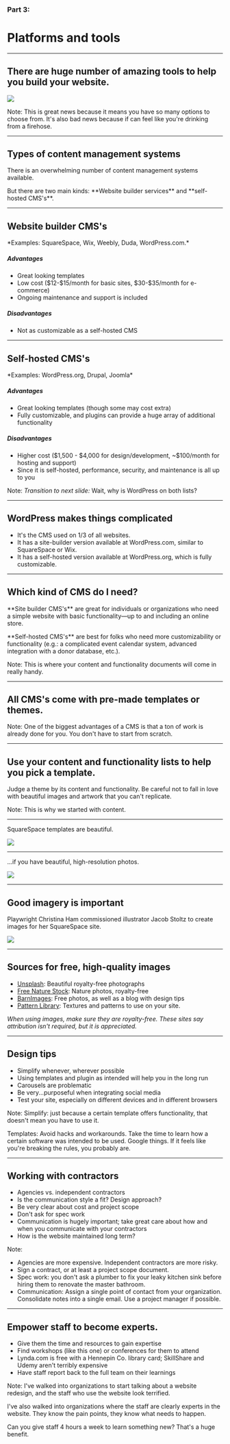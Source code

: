 ### Part 3:
# Platforms and tools

---

## There are huge number of amazing tools to help you build your website.

<img src="img/firehose.gif" class="fragment fade-in slow">

Note: This is great news because it means you have so many options to choose from. It's also bad news because if can feel like you're drinking from a firehose. 

---

## Types of content management systems

There is an overwhelming number of content management systems available.

<p style="margin-top: 1em" class="fragment">But there are two main kinds: **Website builder services** and **self-hosted CMS's**.</p>

---

## Website builder CMS's

<p>*Examples: SquareSpace, Wix, Weebly, Duda, WordPress.com.*</p>

<div class="fragment detail-list">
  <h5>Advantages</h5>
  <ul>
    <li>Great looking templates</li>
    <li>Low cost ($12-$15/month for basic sites, $30-$35/month for e-commerce)</li>
    <li>Ongoing maintenance and support is included</li>
  </ul>
</div>

<div class="fragment detail-list">
  <h5>Disadvantages</h5>
  <ul>
    <li>Not as customizable as a self-hosted CMS</li>
  </ul>
</div>

---

## Self-hosted CMS's

<p>*Examples: WordPress.org, Drupal, Joomla*</p>

<div class="fragment detail-list">
  <h5>Advantages</h5>
  <ul>
    <li>Great looking templates (though some may cost extra)</li>
    <li>Fully customizable, and plugins can provide a huge array of additional functionality</li>
  </ul>
</div>

<div class="fragment detail-list">
  <h5>Disadvantages</h5>
  <ul>
    <li>Higher cost ($1,500 - $4,000 for design/development, ~$100/month for hosting and support)</li>
    <li>Since it is self-hosted, performance, security, and maintenance is all up to you</li>
  </ul>
</div>

Note: *Transition to next slide:* Wait, why is WordPress on both lists?

---

## WordPress makes things complicated

- It's the CMS used on 1/3 of all websites.
- It has a site-builder version available at WordPress.com, similar to SquareSpace or Wix.
- It has a self-hosted version available at WordPress.org, which is fully customizable.

---

## Which kind of CMS do I need?

<p style="margin-top: 1em" class="fragment">**Site builder CMS's** are great for individuals or organizations who need a simple website with basic functionality&mdash;up to and including an online store.</p>

<p style="margin-top: 1em" class="fragment">**Self-hosted CMS's** are best for folks who need more customizability or functionality (e.g.: a complicated event calendar system, advanced integration with a donor database, etc.).</p>

Note: This is where your content and functionality documents will come in really handy.

---

## All CMS's come with pre-made templates or themes.

Note: One of the biggest advantages of a CMS is that a ton of work is already done for you. You don't have to start from scratch.

---

## Use your content and functionality lists to help you pick a template.

<p class="fragment">Judge a theme by its content and functionality. Be careful not to fall in love with beautiful images and artwork that you can't replicate.</p>

Note: This is why we started with content. 

---

SquareSpace templates are beautiful.

<img class="fragment fade-up slow" src="img/yoga-man.jpg" />

------

...if you have beautiful, high-resolution photos.

<img src="img/godot-website.jpg" />

---

## Good imagery is important

<div class="fragment fade-up slow">
  <p>Playwright Christina Ham commissioned illustrator Jacob Stoltz to create images for her SquareSpace site.</p>
  <img src="img/ham.jpg" />
</div>

---

## Sources for free, high-quality images

- [Unsplash](https://unsplash.com/): Beautiful royalty-free photographs
- [Free Nature Stock](https://freenaturestock.com/): Nature photos, royalty-free
- [BarnImages](https://barnimages.com/): Free photos, as well as a blog with design tips
- [Pattern Library](http://thepatternlibrary.com/): Textures and patterns to use on your site.

*When using images, make sure they are royalty-free. These sites say attribution isn't required, but it is appreciated.*

---

## Design tips

<ul>
  <li class="fragment">Simplify whenever, wherever possible</li>
  <li class="fragment">Using templates and plugin as intended will help you in the long run</li>
  <li class="fragment">Carousels are problematic</li>
  <li class="fragment">Be very...purposeful when integrating social media</li>
  <li class="fragment">Test your site, especially on different devices and in different browsers</li>
</ul>
  
Note: Simplify: just because a certain template offers functionality, that doesn't mean you have to use it.

Templates: Avoid hacks and workarounds. Take the time to learn how a certain software was intended to be used. Google things. If it feels like you're breaking the rules, you probably are.

---

## Working with contractors

<ul>
  <li class="fragment">Agencies vs. independent contractors</li>
  <li class="fragment">Is the communication style a fit? Design approach?</li>
  <li class="fragment">Be very clear about cost and project scope</li>
  <li class="fragment">Don't ask for spec work</li>
  <li class="fragment">Communication is hugely important; take great care about how and when you communicate with your contractors</li>
  <li class="fragment">How is the website maintained long term?</li>
</ul>

Note: 
- Agencies are more expensive. Independent contractors are more risky.
- Sign a contract, or at least a project scope document.
- Spec work: you don't ask a plumber to fix your leaky kitchen sink before hiring them to renovate the master bathroom.
- Communication: Assign a single point of contact from your organization. Consolidate notes into a single email. Use a project manager if possible.

---

## Empower staff to become experts.

<ul>
  <li class="fragment">Give them the time and resources to gain expertise</li>
  <li class="fragment">Find workshops (like this one) or conferences for them to attend</li>
  <li class="fragment">Lynda.com is free with a Hennepin Co. library card; SkillShare and Udemy aren't terribly expensive</li>
  <li class="fragment">Have staff report back to the full team on their learnings</li>
</ul>

Note: I've walked into organizations to start talking about a website redesign, and the staff who use the website look terrified. 

I've also walked into organizations where the staff are clearly experts in the website. They know the pain points, they know what needs to happen.

Can you give staff 4 hours a week to learn something new? That's a huge benefit. 
